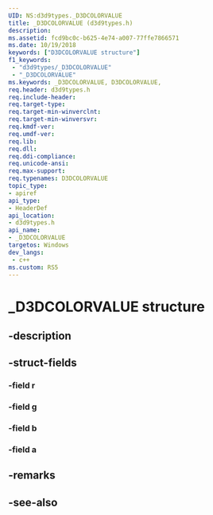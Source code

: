 ```yaml
---
UID: NS:d3d9types._D3DCOLORVALUE
title: _D3DCOLORVALUE (d3d9types.h)
description: 
ms.assetid: fcd9bc0c-b625-4e74-a007-77ffe7866571
ms.date: 10/19/2018
keywords: ["D3DCOLORVALUE structure"]
f1_keywords:
 - "d3d9types/_D3DCOLORVALUE"
 - "_D3DCOLORVALUE"
ms.keywords: _D3DCOLORVALUE, D3DCOLORVALUE, 
req.header: d3d9types.h
req.include-header:
req.target-type:
req.target-min-winverclnt:
req.target-min-winversvr:
req.kmdf-ver:
req.umdf-ver:
req.lib:
req.dll:
req.ddi-compliance:
req.unicode-ansi:
req.max-support:
req.typenames: D3DCOLORVALUE
topic_type: 
- apiref
api_type: 
- HeaderDef
api_location: 
- d3d9types.h
api_name: 
- _D3DCOLORVALUE
targetos: Windows
dev_langs:
 - c++
ms.custom: RS5
---
```


# _D3DCOLORVALUE structure

## -description


## -struct-fields

### -field r
 
### -field g
 
### -field b
 
### -field a
 

## -remarks

## -see-also
